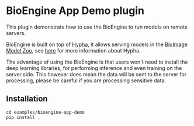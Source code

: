 # BioEngine App Demo plugin

This plugin demonstrate how to use the BioEngine to run models on remote servers.

BioEngine is built on top of [Hypha](https://github.com/amun-ai/hypha), it allows serving models in the [BioImage Model Zoo](https://bioimage.io), see [here](https://slides.imjoy.io/?slides=https://raw.githubusercontent.com/oeway/slides/master/2022/i2k-2022-hypha-introduction.md) for more information about Hypha.

The advantage of using the BioEngine is that users won't need to install the deep learning libraries, for performing inference and even training on the server side. This however does mean the data will be sent to the server for processing, please be careful if you are processing sensitive data.

## Installation

```
cd examples/bioengine-app-demo
pip install .
```